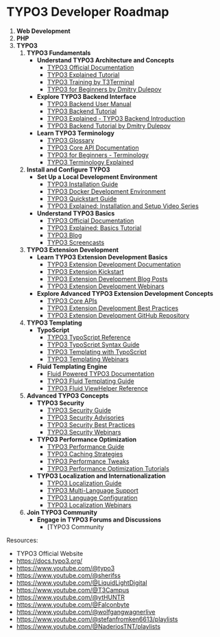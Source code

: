 # TYPO3 Developer Roadmap

1. **Web Development**
2. **PHP**
3. **TYPO3**
   1. **TYPO3 Fundamentals**
      - **Understand TYPO3 Architecture and Concepts**
        - [TYPO3 Official Documentation](https://docs.typo3.org/)
        - [TYPO3 Explained Tutorial](https://docs.typo3.org/typo3cms/GettingStartedTutorial/Index.html)
        - [TYPO3 Training by T3Terminal](https://www.youtube.com/watch?v=ndnbKsJUO_M)
        - [TYPO3 for Beginners by Dmitry Dulepov](https://www.youtube.com/watch?v=Ko5Z3jIGt6M)
      - **Explore TYPO3 Backend Interface**
        - [TYPO3 Backend User Manual](https://docs.typo3.org/m/typo3/backend-user-manual/main/en-us/)
        - [TYPO3 Backend Tutorial](https://docs.typo3.org/m/typo3/guide-ttmain/10.4/en-us/)
        - [TYPO3 Explained - TYPO3 Backend Introduction](https://www.youtube.com/watch?v=ZvxGWrzPEgQ)
        - [TYPO3 Backend Tutorial by Dmitry Dulepov](https://www.youtube.com/watch?v=J6-bbNLryaE)
      - **Learn TYPO3 Terminology**
        - [TYPO3 Glossary](https://docs.typo3.org/m/typo3/glossary/main/en-us/)
        - [TYPO3 Core API Documentation](https://docs.typo3.org/m/typo3/reference-coreapi/10.4/en-us/)
        - [TYPO3 for Beginners - Terminology](https://www.youtube.com/watch?v=YwZVH0V5zQc)
        - [TYPO3 Terminology Explained](https://www.youtube.com/watch?v=-_2K_QxN3uA)
   2. **Install and Configure TYPO3**
      - **Set Up a Local Development Environment**
        - [TYPO3 Installation Guide](https://docs.typo3.org/m/typo3/guide-installation/master/en-us/)
        - [TYPO3 Docker Development Environment](https://github.com/TYPO3-Documentation/TYPO3-Guides-DockerDevelopment)
        - [TYPO3 Quickstart Guide](https://docs.typo3.org/m/typo3/guide-quickstart/master/en-us/)
        - [TYPO3 Explained: Installation and Setup Video Series](https://www.youtube.com/playlist?list=PLaF-0IMYmQT0Q1tGK_UcwrGTGc0mfsJxi)
      - **Understand TYPO3 Basics**
        - [TYPO3 Official Documentation](https://docs.typo3.org/)
        - [TYPO3 Explained: Basics Tutorial](https://docs.typo3.org/typo3cms/GettingStartedTutorial/Index.html)
        - [TYPO3 Blog](https://typo3.com/blog/)
        - [TYPO3 Screencasts](https://www.youtube.com/playlist?list=PLaF-0IMYmQT0Q1tGK_UcwrGTGc0mfsJxi)
   3. **TYPO3 Extension Development**
      - **Learn TYPO3 Extension Development Basics**
        - [TYPO3 Extension Development Documentation](https://docs.typo3.org/m/typo3/reference-coreapi/master/en-us/ExtensionArchitecture/Index.html)
        - [TYPO3 Extension Kickstart](https://extensionkickstart.typo3.org/)
        - [TYPO3 Extension Development Blog Posts](https://usetypo3.com/blog.html)
        - [TYPO3 Extension Development Webinars](https://typo3.com/blog/category/webinars/)
      - **Explore Advanced TYPO3 Extension Development Concepts**
        - [TYPO3 Core APIs](https://docs.typo3.org/m/typo3/reference-coreapi/master/en-us/)
        - [TYPO3 Extension Development Best Practices](https://docs.typo3.org/m/typo3/guide-extbasefluid/master/en-us/)
        - [TYPO3 Extension Development GitHub Repository](https://github.com/TYPO3-Documentation/TYPO3-Guides-ExtensionDevelopment)
   4. **TYPO3 Templating**
      - **TypoScript**
        - [TYPO3 TypoScript Reference](https://docs.typo3.org/m/typo3/reference-typoscript/master/en-us/)
        - [TYPO3 TypoScript Syntax Guide](https://docs.typo3.org/m/typo3/reference-typoscript/master/en-us/Syntax/Index.html)
        - [TYPO3 Templating with TypoScript](https://docs.typo3.org/m/typo3/guide-typoscript/master/en-us/)
        - [TYPO3 Templating Webinars](https://typo3.com/blog/category/webinars/)
      - **Fluid Templating Engine**
        - [Fluid Powered TYPO3 Documentation](https://fluidtypo3.org/)
        - [TYPO3 Fluid Templating Guide](https://docs.typo3.org/m/typo3/guide-typoscript/master/en-us/Fluid/Index.html)
        - [TYPO3 Fluid ViewHelper Reference](https://docs.typo3.org/m/typo3/reference-coreapi/master/en-us/ApiOverview/Fluid/ViewHelpers/Index.html)
   5. **Advanced TYPO3 Concepts**
      - **TYPO3 Security**
        - [TYPO3 Security Guide](https://docs.typo3.org/m/typo3/guide-security/master/en-us/)
        - [TYPO3 Security Advisories](https://typo3.org/security/advisories/)
        - [TYPO3 Security Best Practices](https://docs.typo3.org/m/typo3/guide-security/master/en-us/Appendix/BestPractices.html)
        - [TYPO3 Security Webinars](https://typo3.com/blog/category/webinars/)
      - **TYPO3 Performance Optimization**
        - [TYPO3 Performance Guide](https://docs.typo3.org/m/typo3/guide-performance/master/en-us/)
        - [TYPO3 Caching Strategies](https://docs.typo3.org/m/typo3/guide-performance/master/en-us/Caching/Index.html)
        - [TYPO3 Performance Tweaks](https://docs.typo3.org/m/typo3/guide-performance/master/en-us/Appendix/PerformanceTweaks.html)
        - [TYPO3 Performance Optimization Tutorials](https://www.youtube.com/user/TYPO3HQ)
      - **TYPO3 Localization and Internationalization**
        - [TYPO3 Localization Guide](https://docs.typo3.org/m/typo3/guide-localization/master/en-us/)
        - [TYPO3 Multi-Language Support](https://docs.typo3.org/m/typo3/reference-coreapi/master/en-us/Internationalization/Index.html)
        - [TYPO3 Language Configuration](https://docs.typo3.org/m/typo3/reference-coreapi/master/en-us/Internationalization/Configuration/Index.html)
        - [TYPO3 Localization Webinars](https://typo3.com/blog/category/webinars/)
   6. **Join TYPO3 Community**
      - **Engage in TYPO3 Forums and Discussions**
        - [TYPO3 Community

Resources:
   - TYPO3 Official Website
   - https://docs.typo3.org/
   - https://www.youtube.com/@typo3
   - https://www.youtube.com/@sherifss
   - https://www.youtube.com/@LiquidLightDigital
   - https://www.youtube.com/@T3Campus
   - https://www.youtube.com/@ytHUNTR
   - https://www.youtube.com/@Falconbyte
   - https://www.youtube.com/@wolfgangwagnerlive
   - https://www.youtube.com/@stefanfromken6613/playlists
   - https://www.youtube.com/@NaderiosTNT/playlists
